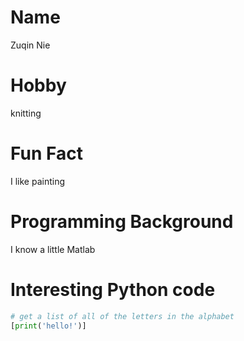 # Name
Zuqin Nie

# Hobby
knitting

# Fun Fact
I like painting

# Programming Background
I know a little Matlab

# Interesting Python code
```python
# get a list of all of the letters in the alphabet 
[print('hello!')]
```